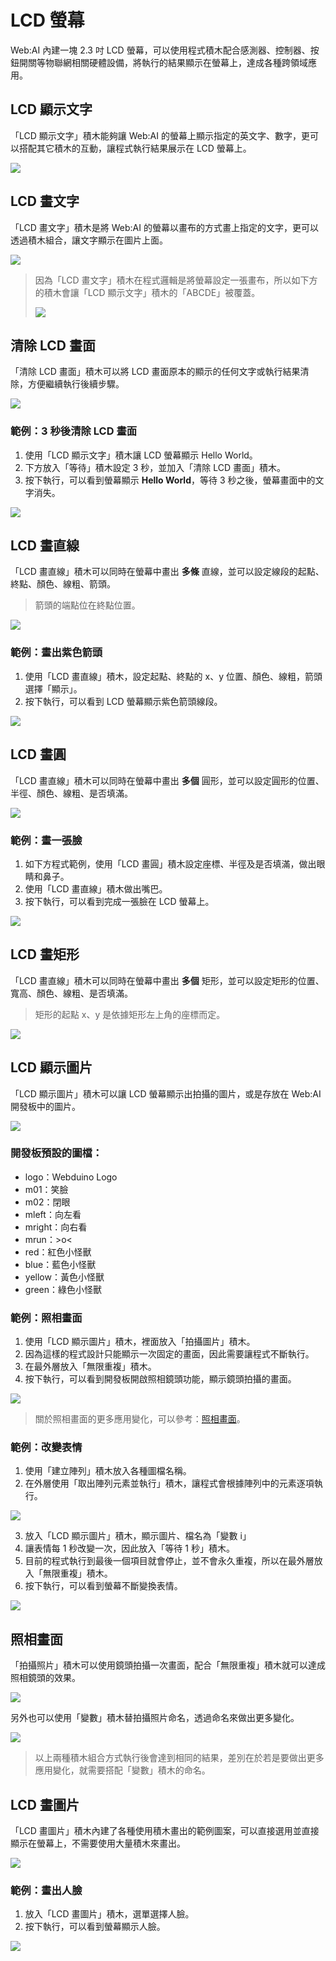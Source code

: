 # LCD 螢幕

Web:AI 內建一塊 2.3 吋 LCD 螢幕，可以使用程式積木配合感測器、控制器、按鈕開關等物聯網相關硬體設備，將執行的結果顯示在螢幕上，達成各種跨領域應用。

## LCD 顯示文字

「LCD 顯示文字」積木能夠讓 Web:AI 的螢幕上顯示指定的英文字、數字，更可以搭配其它積木的互動，讓程式執行結果展示在 LCD 螢幕上。

![](../../assets/images/upload_64ba9c874d571b6d92c59695fcd7fc98.png)

## LCD 畫文字

「LCD 畫文字」積木是將 Web:AI 的螢幕以畫布的方式畫上指定的文字，更可以透過積木組合，讓文字顯示在圖片上面。

![](../../assets/images/upload_0da89bf996dae9e03a2713330e99f77a.png)

> 因為「LCD 畫文字」積木在程式邏輯是將螢幕設定一張畫布，所以如下方的積木會讓「LCD 顯示文字」積木的「ABCDE」被覆蓋。
> 
> ![](../../assets/images/upload_164ff827c96864577c04d5aaf57fefce.png)

## 清除 LCD 畫面

「清除 LCD 畫面」積木可以將 LCD 畫面原本的顯示的任何文字或執行結果清除，方便繼續執行後續步驟。

![](../../assets/images/upload_b284d9517e9c6fa43936cf0411e05823.png)

### 範例：3 秒後清除 LCD 畫面

1. 使用「LCD 顯示文字」積木讓 LCD 螢幕顯示 Hello World。
2. 下方放入「等待」積木設定 3 秒，並加入「清除 LCD 畫面」積木。
3. 按下執行，可以看到螢幕顯示 **Hello World**，等待 3 秒之後，螢幕畫面中的文字消失。

![](../../assets/images/upload_fcd60076a7eb25a9cdb1a61aee3c9b01.gif)

## LCD 畫直線

「LCD 畫直線」積木可以同時在螢幕中畫出 **多條** 直線，並可以設定線段的起點、終點、顏色、線粗、箭頭。

> 箭頭的端點位在終點位置。

![](../../assets/images/upload_12efd2968130e3ba9a19c835af690a0a.png)

### 範例：畫出紫色箭頭

1. 使用「LCD 畫直線」積木，設定起點、終點的 x、y 位置、顏色、線粗，箭頭選擇「顯示」。
2. 按下執行，可以看到 LCD 螢幕顯示紫色箭頭線段。

![](../../assets/images/upload_74c3d2ea383065a440e09677a03d1ee3.png)

## LCD 畫圓

「LCD 畫直線」積木可以同時在螢幕中畫出 **多個** 圓形，並可以設定圓形的位置、半徑、顏色、線粗、是否填滿。

![](../../assets/images/upload_cf596f58390915dfe8eef9515e142567.png)

### 範例：畫一張臉

1. 如下方程式範例，使用「LCD 畫圓」積木設定座標、半徑及是否填滿，做出眼睛和鼻子。
2. 使用「LCD 畫直線」積木做出嘴巴。
3. 按下執行，可以看到完成一張臉在 LCD 螢幕上。

![](../../assets/images/upload_7c0d98b094d1722a2e2dabbb5443b8e1.png)

## LCD 畫矩形

「LCD 畫直線」積木可以同時在螢幕中畫出 **多個** 矩形，並可以設定矩形的位置、寬高、顏色、線粗、是否填滿。

> 矩形的起點 x、y 是依據矩形左上角的座標而定。

![](../../assets/images/upload_9e1a4f1e2acc28236b862cf6eabe8aa1.png)

## LCD 顯示圖片

「LCD 顯示圖片」積木可以讓 LCD 螢幕顯示出拍攝的圖片，或是存放在 Web:AI 開發板中的圖片。

![](../../assets/images/upload_b2a3c9fe65109efb72b278e87e430268.png)

### 開發板預設的圖檔：
- logo：Webduino Logo
- m01：笑臉
- m02：閉眼
- mleft：向左看
- mright：向右看
- mrun：>o<
- red：紅色小怪獸
- blue：藍色小怪獸
- yellow：黃色小怪獸
- green：綠色小怪獸

### 範例：照相畫面

1. 使用「LCD 顯示圖片」積木，裡面放入「拍攝圖片」積木。
2. 因為這樣的程式設計只能顯示一次固定的畫面，因此需要讓程式不斷執行。
3. 在最外層放入「無限重複」積木。
4. 按下執行，可以看到開發板開啟照相鏡頭功能，顯示鏡頭拍攝的畫面。

![](../../assets/images/upload_0c373ab6bb919c3edab14ac253040cfb.png)

> 關於照相畫面的更多應用變化，可以參考：[照相畫面](https://bpi-steam.com/WebAI/zh-tw/Programming/WebAI/LCD.html#%E7%85%A7%E7%9B%B8%E7%95%AB%E9%9D%A2)。

### 範例：改變表情

1. 使用「建立陣列」積木放入各種圖檔名稱。
2. 在外層使用「取出陣列元素並執行」積木，讓程式會根據陣列中的元素逐項執行。

![](../../assets/images/upload_769a6e525a60cfcecd6c1d65f9db08bc.png)

3. 放入「LCD 顯示圖片」積木，顯示圖片、檔名為「變數 i」
4. 讓表情每 1 秒改變一次，因此放入「等待 1 秒」積木。
5. 目前的程式執行到最後一個項目就會停止，並不會永久重複，所以在最外層放入「無限重複」積木。
6. 按下執行，可以看到螢幕不斷變換表情。

![](../../assets/images/upload_6defc8fd16ac282a5e78d8b819acfbf4.gif)

## 照相畫面

「拍攝照片」積木可以使用鏡頭拍攝一次畫面，配合「無限重複」積木就可以達成照相鏡頭的效果。

![](../../assets/images/upload_e5f0e28421cf299a02c56d80badc8485.png)

另外也可以使用「變數」積木替拍攝照片命名，透過命名來做出更多變化。

![](../../assets/images/upload_2630972dadc38129eb09e64e7d262658.png)

> 以上兩種積木組合方式執行後會達到相同的結果，差別在於若是要做出更多應用變化，就需要搭配「變數」積木的命名。

## LCD 畫圖片

「LCD 畫圖片」積木內建了各種使用積木畫出的範例圖案，可以直接選用並直接顯示在螢幕上，不需要使用大量積木來畫出。

![](../../assets/images/upload_a8300664a8a7d9ac27bb311655b7808a.jpg)

### 範例：畫出人臉

1. 放入「LCD 畫圖片」積木，選單選擇人臉。
2. 按下執行，可以看到螢幕顯示人臉。

![](../../assets/images/upload_0d0ca1959cb45161c1fc85278563f219.png)
